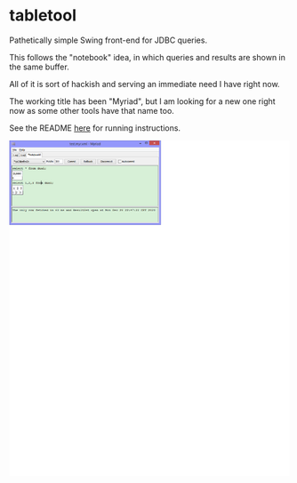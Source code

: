 # tabletool

Pathetically simple Swing front-end for JDBC queries.

This follows the "notebook" idea, in which queries and results
are shown in the same buffer.

All of it is sort of hackish and serving an immediate need I have
right now.

The working title has been "Myriad", but I am looking for a new
one right now as some other tools have that name too.

See the README [here](src/main/resources) for running instructions.

![screenshot](screenshot.png "Screenshot")
